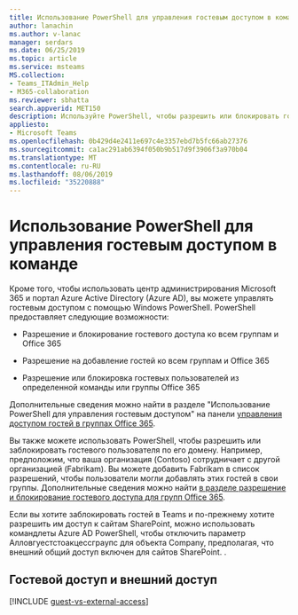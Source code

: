 ```yaml
---
title: Использование PowerShell для управления гостевым доступом в команде
author: lanachin
ms.author: v-lanac
manager: serdars
ms.date: 06/25/2019
ms.topic: article
ms.service: msteams
MS.collection:
- Teams_ITAdmin_Help
- M365-collaboration
ms.reviewer: sbhatta
search.appverid: MET150
description: Используйте PowerShell, чтобы разрешить или блокировать гостевой доступ к командам в Microsoft Teams.
appliesto:
- Microsoft Teams
ms.openlocfilehash: 0b429d4e2411e697c4e3357ebd7b5fc66ab27376
ms.sourcegitcommit: ca1ac291ab6394f050b9b517d9f3906f3a970b04
ms.translationtype: MT
ms.contentlocale: ru-RU
ms.lasthandoff: 08/06/2019
ms.locfileid: "35220888"
---
```

<a name="use-powershell-to-control-guest-access-to-a-team"></a>Использование PowerShell для управления гостевым доступом в команде
================================================

Кроме того, чтобы использовать центр администрирования Microsoft 365 и портал Azure Active Directory (Azure AD), вы можете управлять гостевым доступом с помощью Windows PowerShell. PowerShell предоставляет следующие возможности:
  
- Разрешение и блокирование гостевого доступа ко всем группам и Office 365

- Разрешение на добавление гостей ко всем группам и Office 365

- Разрешение или блокировка гостевых пользователей из определенной команды или группы Office 365

Дополнительные сведения можно найти в разделе "Использование PowerShell для управления гостевым доступом" на панели [управления доступом гостей в группах Office 365](https://docs.microsoft.com/office365/admin/create-groups/manage-guest-access-in-groups#use-powershell-to-control-guest-access).
  
Вы также можете использовать PowerShell, чтобы разрешить или заблокировать гостевого пользователя по его домену. Например, предположим, что ваша организация (Contoso) сотрудничает с другой организацией (Fabrikam). Вы можете добавить Fabrikam в список разрешений, чтобы пользователи могли добавлять этих гостей в свои группы. Дополнительные сведения можно найти [в разделе разрешение и блокирование гостевого доступа для групп Office 365](https://go.microsoft.com/fwlink/?linkid=854001).
  
Если вы хотите заблокировать гостей в Teams и по-прежнему хотите разрешить им доступ к сайтам SharePoint, можно использовать командлеты Azure AD PowerShell, чтобы отключить параметр Алловгуестстоакцессграупс для объекта Company, предполагая, что внешний общий доступ включен для сайтов SharePoint. .

## <a name="guest-access-vs-external-access"></a>Гостевой доступ и внешний доступ

[!INCLUDE [guest-vs-external-access](includes/guest-vs-external-access.md)]
